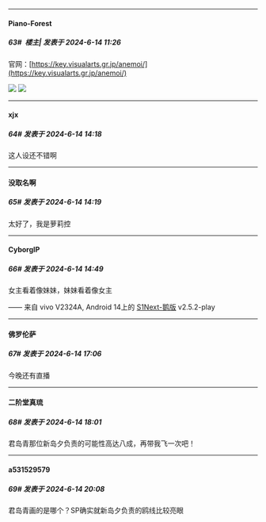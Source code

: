 ﻿
*****

####  Piano-Forest  
##### 63#         楼主| 发表于 2024-6-14 11:26

官网：[https://key.visualarts.gr.jp/anemoi/](https://key.visualarts.gr.jp/anemoi/)

<img src="https://p.sda1.dev/18/06576f5bde25b292ad3862727b60d8e7/20240614_112502.jpg" referrerpolicy="no-referrer">
<img src="https://p.sda1.dev/18/9b742c92b6dbd49fcf2790b2a3208fe0/fv_main_bg.jpg" referrerpolicy="no-referrer">


*****

####  xjx  
##### 64#       发表于 2024-6-14 14:18

这人设还不错啊

*****

####  没取名啊  
##### 65#       发表于 2024-6-14 14:19

太好了，我是萝莉控


*****

####  CyborgIP  
##### 66#       发表于 2024-6-14 14:49

女主看着像妹妹，妹妹看着像女主

—— 来自 vivo V2324A, Android 14上的 [S1Next-鹅版](https://github.com/ykrank/S1-Next/releases) v2.5.2-play


*****

####  佛罗伦萨  
##### 67#       发表于 2024-6-14 17:06

今晚还有直播


*****

####  二阶堂真琉  
##### 68#       发表于 2024-6-14 18:01

君岛青那位新岛夕负责的可能性高达八成，再带我飞一次吧！


*****

####  a531529579  
##### 69#       发表于 2024-6-14 20:08

君岛青画的是哪个？SP确实就新岛夕负责的鸥线比较亮眼

